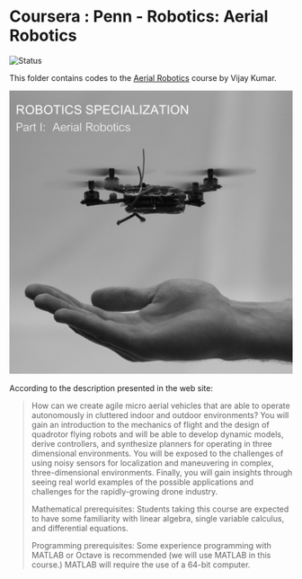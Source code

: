 # Coursera : Penn - Robotics: Aerial Robotics

![Status](https://raw.githubusercontent.com/rogergranada/MOOCs/master/_utils/inprogress.svg)

This folder contains codes to the [Aerial Robotics](https://www.coursera.org/learn/robotics-flight) course by Vijay Kumar. 

![Quadrotor](images/aerial_robotics.png)

According to the description presented in the web site:

> How can we create agile micro aerial vehicles that are able to operate autonomously in cluttered indoor and outdoor environments?  You will gain an introduction to the mechanics of flight and the design of quadrotor flying robots and will be able to develop dynamic models, derive controllers, and synthesize planners for operating in three dimensional environments.  You will be exposed to the challenges of using noisy sensors for localization and maneuvering in complex, three-dimensional environments.  Finally, you will gain insights through seeing real world examples of the possible applications and challenges for the rapidly-growing drone industry.
> 
> Mathematical prerequisites: Students taking this course are expected to have some familiarity with linear algebra, single variable calculus, and differential equations.
> 
> Programming prerequisites: Some experience programming with MATLAB or Octave is recommended (we will use MATLAB in this course.) MATLAB will require the use of a 64-bit computer.

